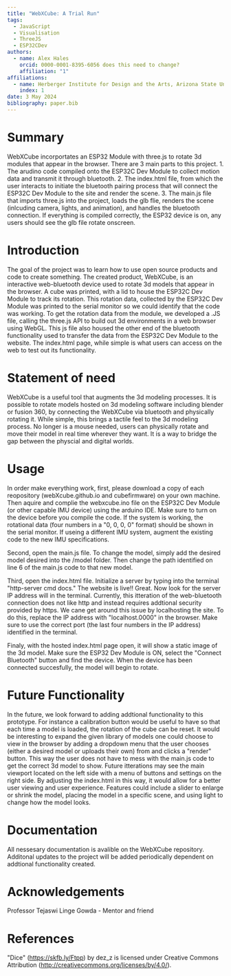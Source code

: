 ```yaml
---
title: "WebXCube: A Trial Run"
tags:
  - JavaScript
  - Visualisation
  - ThreeJS
  - ESP32CDev
authors:
  - name: Alex Hales
    orcid: 0000-0001-8395-6056 does this need to change?
    affiliation: "1"
affiliations:
  - name: Herberger Institute for Design and the Arts, Arizona State University, USA
    index: 1
date: 3 May 2024
bibliography: paper.bib
---
```


# Summary

WebXCube incorportates an ESP32 Module with three.js to rotate 3d modules that appear in the browser. There are 3 main parts to this project. 1. The arudino code compiled onto the ESP32C Dev Module to collect motion data and transmit it through bluetooth. 2. The index.html file, from which the user interacts to initiate the bluetooth pairing process that will connect the ESP32C Dev Module to the site and render the scene. 3. The main.js file that imports three.js into the project, loads the glb flie, renders the scene (inlcuding camera, lights, and animation), and handles the bluetooth connection. If everything is compiled correctly, the ESP32 device is on, any users should see the glb file rotate onscreen. 

# Introduction

The goal of the project was to learn how to use open source products and code to create something. The created product, WebXCube, is an interactive web-bluetooth device used to rotate 3d models that appear in the browser. A cube was printed, with a lid to house the ESP32C Dev Module to track its rotation. This rotation data, collected by the ESP32C Dev Module was printed to the serial monitor so we could identify that the code was working. To get the rotation data from the module, we developed a .JS file, calling the three.js API to build out 3d environments in a web browser using WebGL. This js file also housed the other end of the bluetooth functionality used to transfer the data from the ESP32C Dev Module to the website. The index.html page, while simple is what users can access on the web to test out its functionality. 

# Statement of need

WebXCube is a useful tool that augments the 3d modeling processes. It is possible to rotate models hosted on 3d modeling software including blender or fusion 360, by connecting the WebXCube via bluetooth and physically rotating it. While simple, this brings a tactile feel to the 3d modeling process. No longer is a mouse needed, users can physically rotate and move their model in real time wherever they want. It is a way to bridge the gap between the physcial and digital worlds.

# Usage

In order make everything work, first, please download a copy of each reopository (webXcube.github.io and cubefirmware) on your own machine. Then aquire and complie the webxcube.ino file on the ESP32C Dev Module (or other capable IMU device) using the arduino IDE. Make sure to turn on the device before you compile the code. If the system is working, the rotational data (four numbers in a "0, 0, 0, 0" format) should be shown in the serial monitor. If useing a different IMU system, augment the existing code to the new IMU specifications.

Second, open the main.js file. To change the model, simply add the desired model desired into the /model folder. Then change the path identified on line 6 of the main.js code to that new model.

Third, open the index.html file. Initialize a server by typing into the terminal "http-server cmd docs." The website is live!! Great. Now look for the server IP address will in the terminal. Currently, this itteration of the web-bluetooth connection does not like http and instead requires addtional security provided by https. We cane get around this issue by localhosting the site. To do this, replace the IP address with "localhost.0000" in the browser. Make sure to use the correct port (the last four numbers in the IP address) identified in the terminal. 

Finaly, with the hosted index.html page open, it will show a static image of the 3d model. Make sure the ESP32 Dev Module is ON, select the "Connect Bluetooth" button and find the device. When the device has been connected succesfully, the model will begin to rotate. 

# Future Functionality

 In the future, we look forward to adding addtional functionality to this prototype. For instance a calibration button would be useful to have so that each time a model is loaded, the rotation of the cube can be reset. It would be interesting to expand the given library of models one could choose to view in the browser by adding a dropdown menu that the user chooses (either a desired model or uploads their own) from and clicks a "render" button. This way the user does not have to mess with the main.js code to get the correct 3d model to show. Future itterations may see the main viewport located on the left side with a menu of buttons and settings on the right side. By adjusting the index.html in this way, it would allow for a better user viewing and user experience. Features could include a slider to enlarge or shrink the model, placing the model in a specific scene, and using light to change how the model looks.  

# Documentation

All nessesary documentation is avalible on the WebXCube repository. Additonal updates to the project will be added periodically dependent on addtional functionality created. 

# Acknowledgements

Professor Tejaswi Linge Gowda - Mentor and friend

# References

"Dice" (https://skfb.ly/Ftpp) by dez_z is licensed under Creative Commons Attribution (http://creativecommons.org/licenses/by/4.0/).

